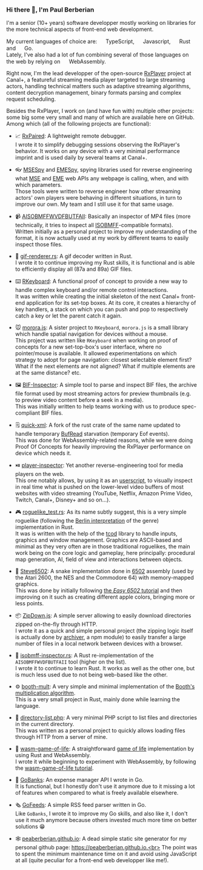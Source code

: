 ### Hi there 👋, I'm Paul Berberian

I'm a senior (10+ years) software developper mostly working on libraries for the more technical aspects of front-end web development.

My current languages of choice are: <img height="15px" src="https://upload.wikimedia.org/wikipedia/commons/4/4c/Typescript_logo_2020.svg"></img> TypeScript, <img height="15px" src="https://upload.wikimedia.org/wikipedia/commons/9/99/Unofficial_JavaScript_logo_2.svg"></img> Javascript, <img height="15px" src="https://upload.wikimedia.org/wikipedia/commons/0/0f/Original_Ferris.svg"></img>  Rust and <img height="15px" src="https://cdn.worldvectorlogo.com/logos/golang-gopher.svg"></img> Go.<br>
Lately, I've also had a lot of fun combining several of those languages on the web by relying on <img height="15px" src="https://upload.wikimedia.org/wikipedia/commons/1/1f/WebAssembly_Logo.svg"></img> WebAssembly.

Right now, I'm the lead developper of the open-source [RxPlayer](https://github.com/canalplus/rx-player) project at Canal+, a featureful streaming media player targeted to large streaming actors, handling technical matters such as adaptive streaming algorithms, content decryption management, binary formats parsing and complex request scheduling.<br>

Besides the RxPlayer, I work on (and have fun with) multiple other projects: some big some very small and many of which are available here on GitHub. Among which (all of the following projects are functional):

  - :chart_with_upwards_trend: [RxPaired](https://github.com/peaBerberian/RxPaired): A lightweight remote debugger.<br>
	I wrote it to simplify debugging sessions observing the RxPlayer's behavior. It works on any device with a very minimal performance imprint and is used daily by several teams at Canal+.

  - :eyeglasses: [MSESpy](https://github.com/peaBerberian/MSESpy.js) and [EMESpy](https://github.com/peaBerberian/EMESpy.js), spying libraries used for reverse engineering what [MSE](https://www.w3.org/TR/media-source-2/) and [EME](https://www.w3.org/TR/encrypted-media/) web APIs any webpage is calling, when, and with which parameters.<br>
    Those tools were written to reverse engineer how other streaming actors' own players were behaving in different situations, in turn to improve our own. My team and I still use it for that same usage. 
   
  - 📹 [AISOBMFFWVDFBUTFAII](https://github.com/peaBerberian/AISOBMFFWVDFBUTFAII): Basically an inspector of MP4 files (more technically, it tries to inspect all [ISOBMFF](https://en.wikipedia.org/wiki/ISO/IEC_base_media_file_format)-compatible formats).<br>
    Written initially as a personal project to improve my understanding of the format, it is now actually used at my work by different teams to easily inspect those files.
    
  - 🏇 [gif-renderer.rs](https://github.com/peaBerberian/gif-renderer.rs): A gif decoder written in Rust.<br>
    I wrote it to continue improving my Rust skills, it is functional and is able to efficiently display all (87a and 89a) GIF files.

  - ⌨️ [RKeyboard](https://github.com/peaBerberian/RKeyboard): A functional proof of concept to provide a new way to handle complex keyboard and/or remote control interactions.<br>
    It was written while creating the initial skeleton of the next Canal+ front-end application for its set-top boxes. At its core, it creates a hierarchy of key handlers, a stack on which you can push and pop to respectively catch a key or let the parent catch it again. 
     
  - 🐭 [morora.js](https://github.com/peaBerberian/morora.js): A sister project to `RKeyboard`, `morora.js` is a small library which handle spatial navigation for devices without a mouse.<br>
    This project was written like `RKeyboard` when working on proof of concepts for a new set-top-box's user interface, where no pointer/mouse is available. It allowed experimentations on which strategy to adopt for page navigation: closest selectable element first? What if the next elements are not aligned? What if multiple elements are at the same distance? etc.

  - 🖼️ [BIF-Inspector](https://github.com/peaBerberian/bif-inspector): A simple tool to parse and inspect BIF files, the archive file format used by most streaming actors for preview thumbnails (e.g. to preview video content before a seek in a media).<br>
    This was initially written to help teams working with us to produce spec-compliant BIF files.

  - 🗒️ [quick-xml](https://github.com/peaBerberian/quick-xml): A fork of the rust crate of the same name updated to handle temporary [BufRead](https://doc.rust-lang.org/std/io/trait.BufRead.html) starvation (temporary Eof events).<br>
    This was done for WebAssembly-related reasons, while we were doing Proof Of Concepts for heavily improving the RxPlayer performance on device which needs it.

  - ⏯️ [player-inspector](https://github.com/peaBerberian/player-inspector): Yet another reverse-engineering tool for media players on the web.<br>
    This one notably allows, by using it as an [userscript](https://en.wikipedia.org/wiki/Userscript), to visually inspect in real time what is pushed on the lower-level video buffers of most websites with video streaming (YouTube, Netflix, Amazon Prime Video, Twitch, Canal+, Disney+ and so on...).
    
  - 🎮 [roguelike_test.rs](https://github.com/peaBerberian/roguelike_test.rs): As its name subtly suggest, this is a very simple roguelike (following the [Berlin interpretation](http://www.roguebasin.com/index.php/Berlin_Interpretation) of the genre) implementation in Rust.<br>
    It was is written with the help of the [tcod](https://github.com/tomassedovic/tcod-rs) library to handle inputs, graphics and window management. Graphics are ASCII-based and minimal as they very often are in those traditional roguelikes, the main work being on the core logic and gameplay, here principally: procedural map generation, AI, field of view and interactions between objects.
         
   - 🐍 [Steve6502](https://github.com/peaBerberian/Steve6502): A snake implementation done in [6502](https://en.wikipedia.org/wiki/MOS_Technology_6502) assembly (used by the Atari 2600, the NES and the Commodore 64) with memory-mapped graphics.<br>
     This was done by initially following [the _Easy 6502_ tutorial](https://skilldrick.github.io/easy6502/) and then improving on it such as creating different apple colors, bringing more or less points.
     
  - 📦 [ZipDown.js](https://github.com/peaBerberian/zipdown.js): A simple server allowing to easily download directories zipped on-the-fly through HTTP.<br>
    I wrote it as a quick and simple personal project (the zipping logic itself is actually done by [archiver](https://www.npmjs.com/package/archiver), a npm module) to easily transfer a large number of files in a local network between devices with a browser.
    
   - 🦀 [isobmff-inspector.rs](https://github.com/peaBerberian/isobmff-inspector.rs): A Rust re-implementation of the `AISOBMFFWVDFBUTFAII` tool (higher on the list).<br>
     I wrote it to continue to learn Rust. It works as well as the other one, but is much less used due to not being web-based like the other.
     
   - ⚙️  [booth-mult](https://github.com/peaBerberian/booth-mult.rs): A very simple and minimal implementation of the [Booth's multiplication algorithm](https://en.wikipedia.org/wiki/Booth%27s_multiplication_algorithm).<br>
    This is a very small project in Rust, mainly done while learning the language.
    
   - 📁 [directory-list.php](https://github.com/peaBerberian/directory-list.php): A very minimal PHP script to list files and directories in the current directory.<br>
     This was written as a personal project to quickly allows loading files through HTTP from a server of mine.

   - 🚀 [wasm-game-of-life](https://github.com/peaBerberian/wasm-game-of-life): A straightforward [game of life](https://en.wikipedia.org/wiki/Conway%27s_Game_of_Life) implementation by using Rust and WebAssembly.<br>
     I wrote it while beginning to experiment with WebAssembly, by following the [wasm-game-of-life tutorial](https://rustwasm.github.io/docs/book/game-of-life/introduction.html).
     
   - 🏦 [GoBanks](https://github.com/peaBerberian/GoBanks): An expense manager API I wrote in Go.<br>
     It is functional, but I honestly don't use it anymore due to it missing a lot of features when compared to what is freely available elsewhere.
     
   - 🗞️ [GoFeeds](https://github.com/peaBerberian/GoFeeds): A simple RSS feed parser written in Go.<br>
     Like `GoBanks`, I wrote it to improve my Go skills, and also like it, I don't use it much anymore because others invested much more time on better solutions 😁 
     
   - 🕸️ [peaberberian.github.io](https://github.com/peaBerberian/peaberberian.github.io): A dead simple static site generator for my personal github page: https://peaberberian.github.io.<br>
     The point was to spent the minimum maintenance time on it and avoid using JavaScript at all (quite peculiar for a front-end web developper like me!).
<!--
**peaBerberian/peaBerberian** is a ✨ _special_ ✨ repository because its `README.md` (this file) appears on your GitHub profile.

Here are some ideas to get you started:

- 🔭 I’m currently working on ...
- 🌱 I’m currently learning ...
- 👯 I’m looking to collaborate on ...
- 🤔 I’m looking for help with ...
- 💬 Ask me about ...
- 📫 How to reach me: ...
- 😄 Pronouns: ...
- ⚡ Fun fact: ...
-->
